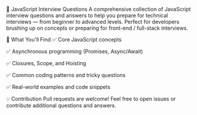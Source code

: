📘 JavaScript Interview Questions
A comprehensive collection of JavaScript interview questions and answers to help you prepare for technical interviews — from beginner to advanced levels. Perfect for developers brushing up on concepts or preparing for front-end / full-stack interviews.

📌 What You'll Find
✅ Core JavaScript concepts

✅ Asynchronous programming (Promises, Async/Await)

✅ Closures, Scope, and Hoisting

✅ Common coding patterns and tricky questions

✅ Real-world examples and code snippets

💡 Contribution
Pull requests are welcome! Feel free to open issues or contribute additional questions and answers.
